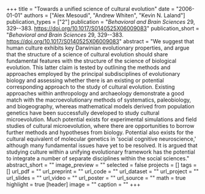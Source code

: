 +++
title = "Towards a unified science of cultural evolution"
date = "2006-01-01"
authors = ["Alex Mesoudi", "Andrew Whiten", "Kevin N. Laland"]
publication_types = ["2"]
publication = "_Behavioral and Brain Sciences_ 29, 329--383. https://doi.org/10.1017/S0140525X06009083"
publication_short = "_Behavioral and Brain Sciences_ 29, 329--383. https://doi.org/10.1017/S0140525X06009083"
abstract = "We suggest that human culture exhibits key Darwinian evolutionary properties, and argue that the structure of a science of cultural evolution should share fundamental features with the structure of the science of biological evolution. This latter claim is tested by outlining the methods and approaches employed by the principal subdisciplines of evolutionary biology and assessing whether there is an existing or potential corresponding approach to the study of cultural evolution. Existing approaches within anthropology and archaeology demonstrate a good match with the macroevolutionary methods of systematics, paleobiology, and biogeography, whereas mathematical models derived from population genetics have been successfully developed to study cultural microevolution. Much potential exists for experimental simulations and field studies of cultural microevolution, where there are opportunities to borrow further methods and hypotheses from biology. Potential also exists for the cultural equivalent of molecular genetics in 'social cognitive neuroscience,' although many fundamental issues have yet to be resolved. It is argued that studying culture within a unifying evolutionary framework has the potential to integrate a number of separate disciplines within the social sciences."
abstract_short = ""
image_preview = ""
selected = false
projects = []
tags = []
url_pdf = ""
url_preprint = ""
url_code = ""
url_dataset = ""
url_project = ""
url_slides = ""
url_video = ""
url_poster = ""
url_source = ""
math = true
highlight = true
[header]
image = ""
caption = ""
+++
